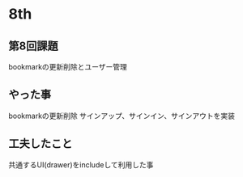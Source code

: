 # 8th

## 第8回課題
bookmarkの更新削除とユーザー管理

## やった事
bookmarkの更新削除
サインアップ、サインイン、サインアウトを実装

## 工夫したこと
共通するUI(drawer)をincludeして利用した事